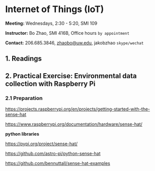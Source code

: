 # Internet of Things (IoT)

**Meeting:** Wednesdays, 2:30 - 5:20, SMI 109

**Instructor:** Bo Zhao, SMI 416B, Office hours `by appointment`

**Contact:** 206.685.3846, zhaobo@uw.edu, jakobzhao `skype/wechat`

## 1. Readings




## 2. Practical Exercise: Environmental data collection with Raspberry Pi


### 2.1 Preparation

https://projects.raspberrypi.org/en/projects/getting-started-with-the-sense-hat

https://www.raspberrypi.org/documentation/hardware/sense-hat/


**python libraries**

https://pypi.org/project/sense-hat/

https://github.com/astro-pi/python-sense-hat

https://github.com/bennuttall/sense-hat-examples
